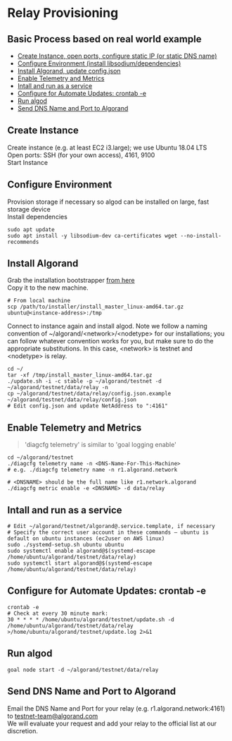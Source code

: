 # Relay Provisioning
## Basic Process based on real world example

* [Create Instance, open ports, configure static IP (or static DNS name)](#create-instance)
* [Configure Environment (install libsodium/dependencies)](#configure)
* [Install Algorand, update config.json](#install)
* [Enable Telemetry and Metrics](#telemetry)
* [Intall and run as a service](#service)
* [Configure for Automate Updates: crontab -e](#updates)
* [Run algod](#run)
* [Send DNS Name and Port to Algorand](#send)

## <a id="create-instance">Create Instance</a>
Create instance (e.g. at least EC2 i3.large); we use Ubuntu 18.04 LTS  
Open ports: SSH (for your own access), 4161, 9100  
Start Instance  

## <a id="configure">Configure Environment</a>
Provision storage if necessary so algod can be installed on large, fast storage device  
Install dependencies

    sudo apt update
    sudo apt install -y libsodium-dev ca-certificates wget --no-install-recommends

## <a id="install">Install Algorand</a>
Grab the installation bootstrapper [from here](https://github.com/algorand/go-algorand-doc/tree/master/downloads/installers/linux_amd64)  
Copy it to the new machine.

    # From local machine
    scp /path/to/installer/install_master_linux-amd64.tar.gz ubuntu@<instance-address>:/tmp

Connect to instance again and install algod.  Note we follow a naming convention of ~/algorand/\<network\>/\<nodetype\> for our installations; you can follow whatever convention works for you, but make sure to do the appropriate substitutions.  In this case, \<network\> is testnet and \<nodetype\> is relay.

    cd ~/
    tar -xf /tmp/install_master_linux-amd64.tar.gz
    ./update.sh -i -c stable -p ~/algorand/testnet -d ~/algorand/testnet/data/relay -n
    cp ~/algorand/testnet/data/relay/config.json.example ~/algorand/testnet/data/relay/config.json
    # Edit config.json and update NetAddress to ":4161"

## <a id="telemetry">Enable Telemetry and Metrics</a>
> 'diagcfg telemetry' is similar to 'goal logging enable'

    cd ~/algorand/testnet
    ./diagcfg telemetry name -n <DNS-Name-For-This-Machine>
    # e.g. ./diagcfg telemetry name -n r1.algorand.network

    # <DNSNAME> should be the full name like r1.network.algorand
    ./diagcfg metric enable -e <DNSNAME> -d data/relay

## <a id="service">Intall and run as a service</a>

    # Edit ~/algorand/testnet/algorand@.service.template, if necessary
    # Specify the correct user account in these commands – ubuntu is default on ubuntu instances (ec2user on AWS linux)
    sudo ./systemd-setup.sh ubuntu ubuntu
    sudo systemctl enable algorand@$(systemd-escape /home/ubuntu/algorand/testnet/data/relay)
    sudo systemctl start algorand@$(systemd-escape /home/ubuntu/algorand/testnet/data/relay)

## <a id="updates">Configure for Automate Updates: crontab -e</a>
    crontab -e
    # Check at every 30 minute mark:
    30 * * * * /home/ubuntu/algorand/testnet/update.sh -d /home/ubuntu/algorand/testnet/data/relay >/home/ubuntu/algorand/testnet/update.log 2>&1

## <a id="run">Run algod</a>
    goal node start -d ~/algorand/testnet/data/relay

## <a id="send">Send DNS Name and Port to Algorand</a>
Email the DNS Name and Port for your relay (e.g. r1.algorand.network:4161) to testnet-team@algorand.com  
We will evaluate your request and add your relay to the official list at our discretion.
